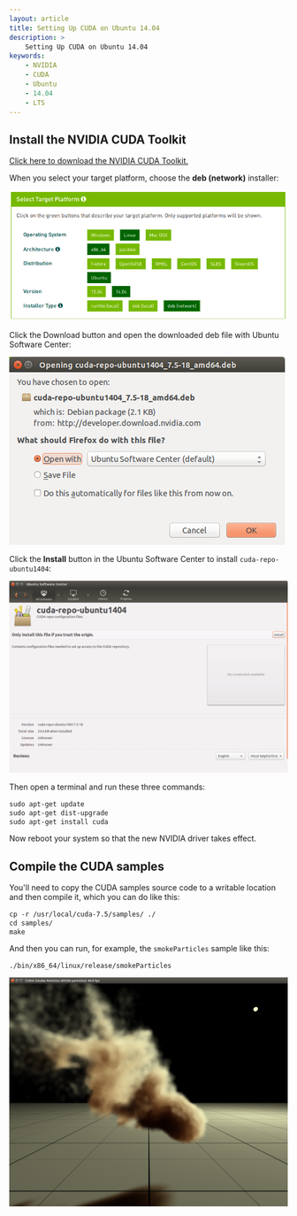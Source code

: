 ```yaml
---
layout: article
title: Setting Up CUDA on Ubuntu 14.04
description: >
    Setting Up CUDA on Ubuntu 14.04
keywords:
    - NVIDIA
    - CUDA
    - Ubuntu
    - 14.04
    - LTS
---
```


## Install the NVIDIA CUDA Toolkit

[Click here to download the NVIDIA CUDA Toolkit.](https://developer.nvidia.com/cuda-downloads)

When you select your target platform, choose the **deb (network)** installer:

![Select Target Platform](images/cuda/1_download.png)

Click the Download button and open the downloaded deb file with Ubuntu Software
Center:

![Download with](images/cuda/2_open_with.png)

Click the **Install** button in the Ubuntu Software Center to install
`cuda-repo-ubuntu1404`:

![Click Install](images/cuda/3_install.png)

Then open a terminal and run these three commands:

    sudo apt-get update
    sudo apt-get dist-upgrade
    sudo apt-get install cuda

Now reboot your system so that the new NVIDIA driver takes effect.

## Compile the CUDA samples

You'll need to copy the CUDA samples source code to a writable location and
then compile it, which you can do like this:

    cp -r /usr/local/cuda-7.5/samples/ ./
    cd samples/
    make

And then you can run, for example, the `smokeParticles` sample like this:

    ./bin/x86_64/linux/release/smokeParticles

![smokeParticles](images/cuda/4_smokeParticles.png)

